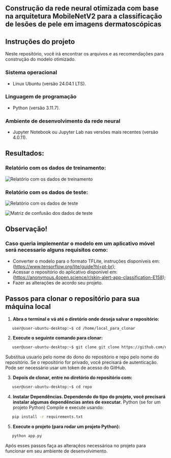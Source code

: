 ## Construção da rede neural otimizada com base na arquitetura MobileNetV2 para a classificação de lesões de pele em imagens dermatoscópicas

## Instruções do projeto

Neste repositório, você irá encontrar os arquivos e as recomendações para construção do modelo otimizado.
 
### Sistema operacional

* Linux Ubuntu (versão 24.04.1 LTS).
 
### Linguagem de programação 

* Python (versão 3.11.7).

### Ambiente de desenvolvimento da rede neural

* Jupyter Notebook ou Jupyter Lab nas versões mais recentes (versão 4.0.11). 
   
## Resultados:

### Relatório com os dados de treinamento:
 
![Relatório com os dados de treinamento](https://github.com/user-attachments/assets/a74592f4-1147-4854-968a-3d7d07d54e0a)

### Relatório com os dados de teste:
 
![Relatório com os dados de teste](https://github.com/user-attachments/assets/02207d75-1419-4625-b5c3-841593ff26f4)
 
![Matriz de confusão dos dados de teste](https://github.com/user-attachments/assets/9c72ef52-5772-447f-bb9c-fb9a3260b30f)

## Observação!
### Caso queria implementar o modelo em um aplicativo móvel será necessario alguns requisitos como:

* Converter o modelo para o formato TFLite, instruções disponíveis em: (https://www.tensorflow.org/lite/guide?hl=pt-br);
* Acessar o repositório do aplicativo disponível em: (https://anonymous.4open.science/r/skin-alert-app-classification-E158);
* Fazer as alterações de acordo seu projeto.

## Passos para clonar o repositório para sua máquina local
1. **Abra o terminal e vá até o diretório onde deseja salvar o repositório:**
``` bash
   user@user-ubuntu-desktop:~$ cd /home/local_para_clonar
```
2. **Execute o seguinte comando para clonar:**
``` bash
   user@user-ubuntu-desktop:~$ git clone git clone https://github.com/usuario/repo.git
```
Substitua usuario pelo nome do dono do repositório e repo pelo nome do repositório.
Se o repositório for privado, você precisará de autenticação. Pode ser necessário usar um token de acesso do GitHub.

3. **Depois de clonar, entre no diretório do repositório com:**
``` bash
   user@user-ubuntu-desktop:~$ cd repo
```
4. **Instalar Dependências. Dependendo do tipo do projeto, você precisará instalar algumas dependências antes de executar.**
Python (se for um projeto Python)
Compile e execute usando:
``` bash
   pip install -r requirements.txt
```
5. **Execute o projeto (para rodar um projeto Python):**
``` bash
   python app.py
```
Após esses passos faça as alteraçẽos necessárioa no projeto para funcionar em seu ambiente de desenvolvimento.





